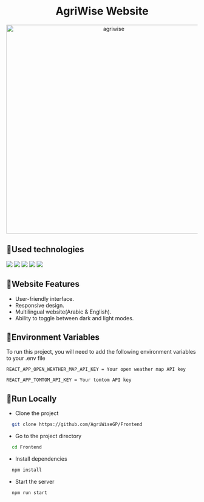 <h1 align='center'>AgriWise Website</h1>

<p align="center">
  <img src="https://i.postimg.cc/6QBcSX1Q/smartmockups-lhw7i9b6-auto-x2.jpg"  width = 550px alt="agriwise"/>
</p>

<h2>🌼Used technologies</h2>

<img src="https://img.shields.io/badge/HTML-239120?style=for-the-badge&logo=html5&logoColor=white"/>
<img src="https://img.shields.io/badge/CSS3-1572B6?style=for-the-badge&logo=css3&logoColor=white"/>
<img src="https://img.shields.io/badge/Tailwind_CSS-38B2AC?style=for-the-badge&logo=tailwind-css&logoColor=white"/> 
<img src="https://img.shields.io/badge/JavaScript-F7DF1E?style=for-the-badge&logo=JavaScript&logoColor=white"/>
<img src="https://img.shields.io/badge/React-20232A?style=for-the-badge&logo=react&logoColor=61DAFB"/>

<h2>🌼Website Features</h2>

- User-friendly interface. 
- Responsive design. 
- Multilingual website(Arabic & English). 
- Ability to toggle between dark and light modes.

<h2>🌼Environment Variables</h2>

To run this project, you will need to add the following environment variables to your .env file

`REACT_APP_OPEN_WEATHER_MAP_API_KEY = Your open weather map API key`

`REACT_APP_TOMTOM_API_KEY = Your tomtom API key`

<h2>🌼Run Locally</h2>

- Clone the project

```bash
  git clone https://github.com/AgriWiseGP/Frontend
```

- Go to the project directory

```bash
  cd Frontend
```

- Install dependencies

```bash
  npm install
```

- Start the server

```bash
  npm run start
```
